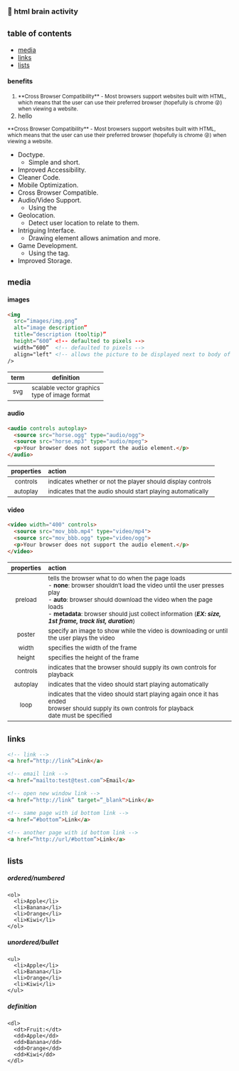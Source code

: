 ### 🧠 html brain activity

## <sub>table of contents</sub>
- [media](#media)
- [links](#links)
- [lists](#lists)

#### benefits
<ol>
  <sub><li>**Cross Browser Compatibility** - Most browsers support websites built with HTML, which means that the user can use their preferred browser (hopefully is chrome 😜) when viewing a website.</li></sub>
  <li>hello</li>
</ol>
<sub>**Cross Browser Compatibility** - Most browsers support websites built with HTML, which means that the user can use their preferred browser (hopefully is chrome 😜) when viewing a website.</sub>

- Doctype.
  - Simple and short.
- Improved Accessibility.
- Cleaner Code.
- Mobile Optimization.
- Cross Browser Compatible.
- Audio/Video Support.
  - Using the <audio> and <video> tags.
- Geolocation.
  - Detect user location to relate to them.
- Intriguing Interface.
  - Drawing element allows animation and more.
- Game Development.
  - Using the <canvas> tag.
- Improved Storage.



## <sub>media</sub>
#### images
```html
<img 
  src=“images/img.png” 
  alt=“image description” 
  title=“description (tooltip)” 
  height=“600” <!-- defaulted to pixels --> 
  width=“600”  <!-- defaulted to pixels --> 
  align="left" <!-- allows the picture to be displayed next to body of text, not integrated into text --> 
/>  
```
|<sub>term</sub>|<sub>definition</sub>|
| :-: | - |
|<sub>svg</sub>|<sub>scalable vector graphics <br/> type of image format</sub>|

#### audio
```html
<audio controls autoplay>
  <source src="horse.ogg" type="audio/ogg">
  <source src="horse.mp3" type="audio/mpeg">
  <p>Your browser does not support the audio element.</p>
</audio>
```
|<sub>properties</sub>|<sub>action</sub>|
| :-: | :- |
|<sub>controls</sub>|<sub>indicates whether or not the player should display controls</sub>|
|<sub>autoplay</sub>|<sub>indicates that the audio should start playing automatically</sub>|

#### video
```html
<video width="400" controls>
  <source src="mov_bbb.mp4" type="video/mp4">
  <source src="mov_bbb.ogg" type="video/ogg">
  <p>Your browser does not support the audio element.</p>
</video>  
```
|<sub>properties</sub>|<sub>action</sub>|
| :-: | :- |
|<sub>preload</sub>|<sub>tells the browser what to do when the page loads<br/>- **none**: browser shouldn’t load the video until the user presses play<br/>- **auto**: browser should download the video when the page loads<br/>- **metadata**: browser should just collect information (_**EX: size, 1st frame, track list, duration**_)</sub>|
|<sub>poster</sub>|<sub>specify an image to show while the video is downloading or until the user plays the video</sub>|
|<sub>width</sub>|<sub>specifies the width of the frame</sub>|
|<sub>height</sub>|<sub>specifies the height of the frame</sub>|
|<sub>controls</sub>|<sub>indicates that the browser should supply its own controls for playback</sub>|
|<sub>autoplay</sub>|<sub>indicates that the video should start playing automatically</sub>|
|<sub>loop</sub>|<sub>indicates that the video should start playing again once it has ended<br/>browser should supply its own controls for playback<br/>date must be specified</sub>|





## <sub>links</sub>
```html
<!-- link -->   
<a href=“http://link”>Link</a> 

<!-- email link -->        
<a href=“mailto:test@test.com”>Email</a>  

<!-- open new window link -->        
<a href=“http://link” target=“_blank">Link</a>

<!-- same page with id bottom link -->                                    
<a href=“#bottom”>Link</a>
                                     
<!-- another page with id bottom link -->   
<a href=“http://url/#bottom”>Link</a>
```

## <sub>lists</sub>
##### ordered/numbered
```
<ol>
  <li>Apple</li> 
  <li>Banana</li> 
  <li>Orange</li>
  <li>Kiwi</li>
</ol> 
```
##### unordered/bullet
```
<ul>
  <li>Apple</li> 
  <li>Banana</li> 
  <li>Orange</li>
  <li>Kiwi</li>
</ul> 
```
##### definition
```
<dl>
  <dt>Fruit:</dt>
  <dd>Apple</dd> 
  <dd>Banana</dd> 
  <dd>Orange</dd>
  <dd>Kiwi</dd>
</dl> 
```
